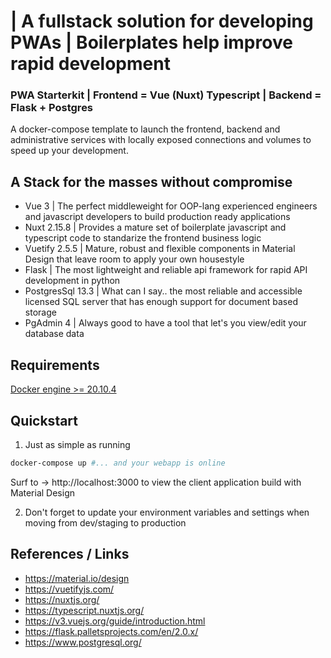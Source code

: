 # | A fullstack solution for developing PWAs |  Boilerplates help improve rapid development

### PWA Starterkit |  Frontend = Vue (Nuxt) Typescript | Backend = Flask + Postgres 

A docker-compose template to launch the frontend, backend and administrative services with locally exposed connections and volumes to speed up your development.


## A Stack for the masses without compromise 
- Vue 3 | The perfect middleweight for OOP-lang experienced engineers and javascript developers to build production ready applications
- Nuxt 2.15.8 | Provides a mature set of boilerplate javascript and typescript code to standarize the frontend business logic
- Vuetify 2.5.5 | Mature, robust and flexible components in Material Design that leave room to apply your own housestyle
- Flask | The most lightweight and reliable api framework for rapid API development in python 
- PostgresSql 13.3 | What can I say.. the most reliable and accessible licensed SQL server that has enough support for document based storage
- PgAdmin 4 | Always good to have a tool that let's you view/edit your database data

## Requirements
[Docker engine >= 20.10.4](https://docs.docker.com/engine/release-notes)


## Quickstart
1. Just as simple as running 
```bash
docker-compose up #... and your webapp is online
```
Surf to -> http://localhost:3000 to view the client application build with Material Design 

2. Don't forget to update your environment variables and settings when moving from dev/staging to production

## References / Links

* https://material.io/design
* https://vuetifyjs.com/
* https://nuxtjs.org/
* https://typescript.nuxtjs.org/
* https://v3.vuejs.org/guide/introduction.html
* https://flask.palletsprojects.com/en/2.0.x/
* https://www.postgresql.org/
